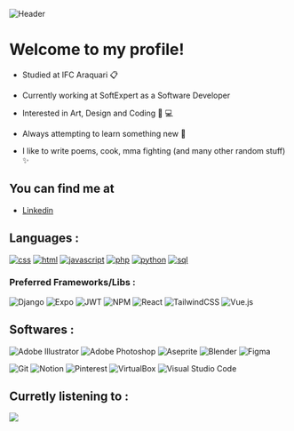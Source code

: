 ![Header](https://images-ext-2.discordapp.net/external/M_2tP15LKEdeGLz_Q1k-UTl4DkmR3uWAco3DWfqcdRc/https/i.imgur.com/cmQcrT7.png?width=1440&height=496)
# Welcome to my profile!

* Studied at IFC Araquari 📋

* Currently working at SoftExpert as a Software Developer

* Interested in Art, Design and Coding 🎨 💻

* Always attempting to learn something new 🍃

* I like to write poems, cook, mma fighting (and many other random stuff) ✨

## You can find me at
* <a color="red" href="https://www.linkedin.com/in/gustavo-de-paula-gorges-422214268/">Linkedin</a>

## Languages :
[![css](https://skillicons.dev/icons?i=css)](https://skillicons.dev)
[![html](https://skillicons.dev/icons?i=html)](https://skillicons.dev)
[![javascript](https://skillicons.dev/icons?i=js)](https://skillicons.dev)
[![php](https://skillicons.dev/icons?i=php)](https://skillicons.dev)
[![python](https://skillicons.dev/icons?i=py)](https://skillicons.dev)
[![sql](https://skillicons.dev/icons?i=mysql)](https://skillicons.dev)


### Preferred Frameworks/Libs :
![Django](https://img.shields.io/badge/django-%23092E20.svg?style=for-the-badge&logo=django&logoColor=white)
![Expo](https://img.shields.io/badge/expo-1C1E24?style=for-the-badge&logo=expo&logoColor=#D04A37)
![JWT](https://img.shields.io/badge/JWT-black?style=for-the-badge&logo=JSON%20web%20tokens)
![NPM](https://img.shields.io/badge/NPM-%23CB3837.svg?style=for-the-badge&logo=npm&logoColor=white)
![React](https://img.shields.io/badge/react-%2320232a.svg?style=for-the-badge&logo=react&logoColor=%2361DAFB)
![TailwindCSS](https://img.shields.io/badge/tailwindcss-%2338B2AC.svg?style=for-the-badge&logo=tailwind-css&logoColor=white)
![Vue.js](https://img.shields.io/badge/vuejs-%2335495e.svg?style=for-the-badge&logo=vuedotjs&logoColor=%234FC08D)


## Softwares :
![Adobe Illustrator](https://img.shields.io/badge/adobe%20illustrator-%23FF9A00.svg?style=for-the-badge&logo=adobe%20illustrator&logoColor=white)
![Adobe Photoshop](https://img.shields.io/badge/adobe%20photoshop-%2331A8FF.svg?style=for-the-badge&logo=adobe%20photoshop&logoColor=white)
![Aseprite](https://img.shields.io/badge/Aseprite-FFFFFF?style=for-the-badge&logo=Aseprite&logoColor=#7D929E)
![Blender](https://img.shields.io/badge/blender-%23F5792A.svg?style=for-the-badge&logo=blender&logoColor=white)
![Figma](https://img.shields.io/badge/figma-%23F24E1E.svg?style=for-the-badge&logo=figma&logoColor=white)

![Git](https://img.shields.io/badge/git-%23F05033.svg?style=for-the-badge&logo=git&logoColor=white)
![Notion](https://img.shields.io/badge/Notion-%23000000.svg?style=for-the-badge&logo=notion&logoColor=white)
![Pinterest](https://img.shields.io/badge/Pinterest-%23E60023.svg?style=for-the-badge&logo=Pinterest&logoColor=white)
![VirtualBox](https://img.shields.io/badge/VirtualBox-21416b?style=for-the-badge&logo=VirtualBox&logoColor=white)
![Visual Studio Code](https://img.shields.io/badge/Visual%20Studio%20Code-0078d7.svg?style=for-the-badge&logo=visual-studio-code&logoColor=white)


## Curretly listening to :
<p align="left">
  <a href="(https://spotify-recently-played-readme.vercel.app/api?user=98sxfxj2y7k7vzye4qo05kntf%22%3E)">
    <img src="https://spotify-recently-played-readme.vercel.app/api?user=98sxfxj2y7k7vzye4qo05kntf" />
  </a>
</p>
